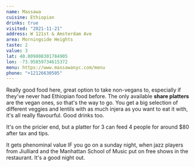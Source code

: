 ```yaml
---
name: Massawa
cuisine: Ethiopian
drinks: true
visited: "2021-11-21"
address: W 121st & Amsterdam Ave
area: Morningside Heights
taste: 2
value: 3
lat: 40.809808301784905
lon: -73.95859734615372
menu: https://www.massawanyc.com/menu
phone: "+12126630505"
---
```


Really good food here, great option to take non-vegans to, especially if they've never had Ethiopian food before. The only available **share platters** are the vegan ones, so that's the way to go. You get a big selection of different veggies and lentils with as much injera as you want to eat it with, it's all really flavourful. Good drinks too.

It's on the pricier end, but a platter for 3 can feed 4 people for around $80 after tax and tips. 

It gets phenominal value IF you go on a sunday night, when jazz players from Jiulliard and the Manhattan School of Music put on free shows in the restaurant. It's a good night out.


